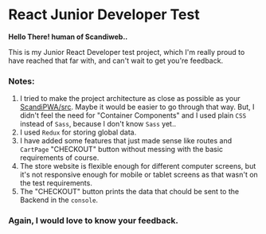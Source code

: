 # React Junior Developer Test

**Hello There! human of Scandiweb..**

This is my Junior React Developer test project, which I'm really proud to have reached that far with, and can't wait to get you're feedback.

### Notes:
1. I tried to make the project architecture as close as possible as your [ScandiPWA/src](https://github.com/scandipwa/scandipwa/tree/master/packages/scandipwa/src). Maybe it would be easier to go through that way. But, I didn't feel the need for "Container Components" and I used plain `CSS` instead of `Sass`, because I don't know `Sass` yet..
3. I used `Redux` for storing global data.
4. I have added some features that just made sense like routes and `CartPage` "CHECKOUT" button without messing with the basic requirements of course.
5. The store website is flexible enough for different computer screens, but it's not responsive enough for mobile or tablet screens as that wasn't on the test requirements.
6. The "CHECKOUT" button prints the data that chould be sent to the Backend in the `console`.

### Again, I would love to know your feedback.
